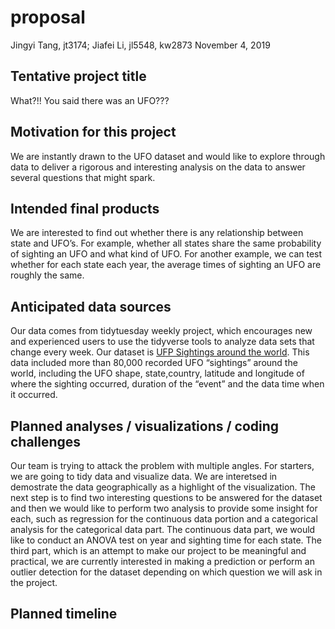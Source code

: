 proposal
================
Jingyi Tang, jt3174; Jiafei Li, jl5548, kw2873
November 4, 2019

## Tentative project title

What?\!\! You said there was an UFO???

## Motivation for this project

We are instantly drawn to the UFO dataset and would like to explore
through data to deliver a rigorous and interesting analysis on the data
to answer several questions that might spark.

## Intended final products

We are interested to find out whether there is any relationship between
state and UFO’s. For example, whether all states share the same
probability of sighting an UFO and what kind of UFO. For another
example, we can test whether for each state each year, the average times
of sighting an UFO are roughly the same.

## Anticipated data sources

Our data comes from tidytuesday weekly project, which encourages new and
experienced users to use the tidyverse tools to analyze data sets that
change every week. Our dataset is [UFP Sightings around the
world](https://github.com/rfordatascience/tidytuesday/tree/master/data/2019/2019-06-25).
This data included more than 80,000 recorded UFO “sightings” around the
world, including the UFO shape, state,country, latitude and longitude of
where the sighting occurred, duration of the “event” and the data time
when it occurred.

## Planned analyses / visualizations / coding challenges

Our team is trying to attack the problem with multiple angles. For
starters, we are going to tidy data and visualize data. We are
interetsed in demostrate the data geographically as a highlight of the
visualization. The next step is to find two interesting questions to be
answered for the dataset and then we would like to perform two analysis
to provide some insight for each, such as regression for the continuous
data portion and a categorical analysis for the categorical data part.
The continuous data part, we would like to conduct an ANOVA test on year
and sighting time for each state. The third part, which is an attempt to
make our project to be meaningful and practical, we are currently
interested in making a prediction or perform an outlier detection for
the dataset depending on which question we will ask in the project.

## Planned timeline
